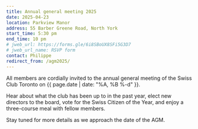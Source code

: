 ```yaml
---
title: Annual general meeting 2025
date: 2025-04-23
location: Parkview Manor
address: 55 Barber Greene Road, North York
start_time: 5:30 pm
end_time: 10 pm
# jweb_url: https://forms.gle/6i8SBoUX8SFi5G3D7
# jweb_url_name: RSVP form
contact: Philippe
redirect_from: /agm2025/
---
```


All members are cordially invited to the annual general meeting of the Swiss
Club Toronto on {{ page.date | date: "%A, %B %-d" }}.

Hear about what the club has been up to in the past year, elect new directors
to the board, vote for the Swiss Citizen of the Year, and enjoy a three-course
meal with fellow members.

Stay tuned for more details as we approach the date of the AGM.
